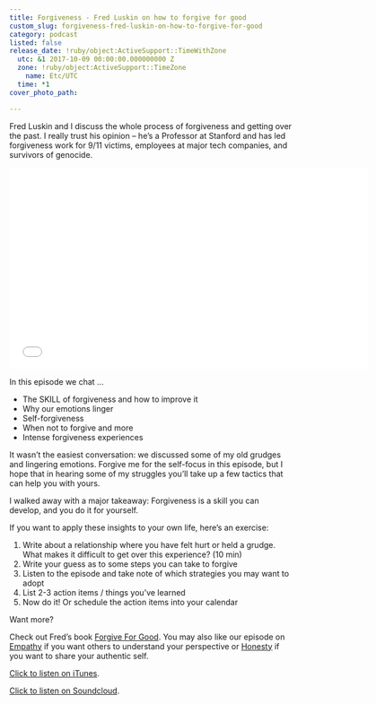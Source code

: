 ```yaml
---
title: Forgiveness - Fred Luskin on how to forgive for good
custom_slug: forgiveness-fred-luskin-on-how-to-forgive-for-good
category: podcast
listed: false
release_date: !ruby/object:ActiveSupport::TimeWithZone
  utc: &1 2017-10-09 00:00:00.000000000 Z
  zone: !ruby/object:ActiveSupport::TimeZone
    name: Etc/UTC
  time: *1
cover_photo_path: 

---
```

Fred Luskin and I discuss the whole process of forgiveness and getting over the past. I really trust his opinion – he’s a Professor at Stanford and has led forgiveness work for 9/11 victims, employees at major tech companies, and survivors of genocide. 

<iframe style="border: none" src="//html5-player.libsyn.com/embed/episode/id/5725887/height/360/width/640/theme/legacy/autonext/no/thumbnail/yes/autoplay/no/preload/no/no_addthis/no/direction/backward/" height="360" width="640" scrolling="no" allowfullscreen webkitallowfullscreen mozallowfullscreen oallowfullscreen msallowfullscreen></iframe>

In this episode we chat ...

- The SKILL of forgiveness and how to improve it 
- Why our emotions linger 
- Self-forgiveness 
- When not to forgive and more 
- Intense forgiveness experiences 

It wasn’t the easiest conversation: we discussed some of my old grudges and lingering emotions. Forgive me for the self-focus in this episode, but I hope that in hearing some of my struggles you’ll take up a few tactics that can help you with yours.

I walked away with a major takeaway: Forgiveness is a skill you can develop, and you do it for yourself.  

If you want to apply these insights to your own life, here’s an exercise:

1. Write about a relationship where you have felt hurt or held a grudge. What makes it difficult to get over this experience? (10 min) 
2. Write your guess as to some steps you can take to forgive 
3. Listen to the episode and take note of which strategies you may want to adopt 
4. List 2-3 action items / things you’ve learned 
5. Now do it! Or schedule the action items into your calendar 

Want more?

  
Check out Fred’s book [Forgive For Good](https://www.amazon.com/Forgive-Good-Proven-Prescription-Happiness/dp/006251721X). You may also like our episode on [Empathy](https://soundcloud.com/positivity-dan/empathy-roman-krznaric-on-the-extreme-sport-of-understanding-others) if you want others to understand your perspective or [Honesty](https://soundcloud.com/positivity-dan/radical-honesty-big) if you want to share your authentic self.

[Click to listen on iTunes](https://itunes.apple.com/us/podcast/positivity-podcast-with-make-school/id1090239384?mt=2). 

[Click to listen on Soundcloud](https://soundcloud.com/positivity-dan).